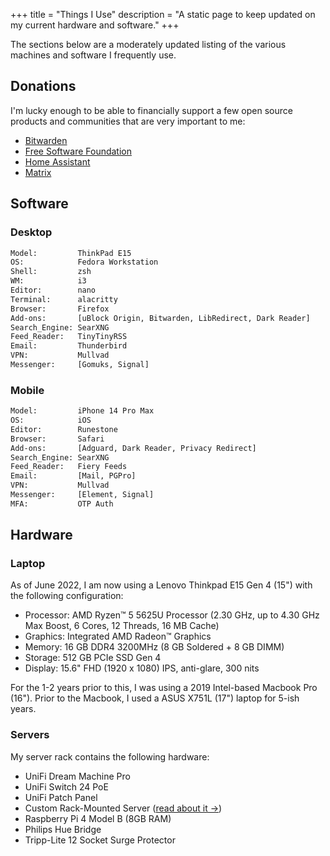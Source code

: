 +++
title = "Things I Use"
description = "A static page to keep updated on my current hardware and software."
+++

The sections below are a moderately updated listing of the various machines and 
software I frequently use.

## Donations

I'm lucky enough to be able to financially support a few open source products 
and communities that are very important to me:

- [Bitwarden](https://bitwarden.com)
- [Free Software Foundation](https://www.fsf.org)
- [Home Assistant](https://www.home-assistant.io)
- [Matrix](https://matrix.org)

## Software

### Desktop

```bash
Model:         ThinkPad E15
OS:            Fedora Workstation
Shell:         zsh
WM:            i3
Editor:        nano
Terminal:      alacritty
Browser:       Firefox
Add-ons:       [uBlock Origin, Bitwarden, LibRedirect, Dark Reader]
Search_Engine: SearXNG
Feed_Reader:   TinyTinyRSS
Email:         Thunderbird
VPN:           Mullvad
Messenger:     [Gomuks, Signal]
```

### Mobile

```bash
Model:         iPhone 14 Pro Max
OS:            iOS
Editor:        Runestone
Browser:       Safari
Add-ons:       [Adguard, Dark Reader, Privacy Redirect]
Search_Engine: SearXNG
Feed_Reader:   Fiery Feeds
Email:         [Mail, PGPro]
VPN:           Mullvad
Messenger:     [Element, Signal]
MFA:           OTP Auth
```

## Hardware

### Laptop

As of June 2022, I am now using a Lenovo Thinkpad E15 Gen 4 (15") with the 
following configuration:

- Processor: AMD Ryzen™ 5 5625U Processor (2.30 GHz, up to 4.30 GHz Max Boost, 6 
Cores, 12 Threads, 16 MB Cache)
- Graphics: Integrated AMD Radeon™ Graphics
- Memory: 16 GB DDR4 3200MHz (8 GB Soldered + 8 GB DIMM)
- Storage: 512 GB PCIe SSD Gen 4
- Display: 15.6" FHD (1920 x 1080) IPS, anti-glare, 300 nits

For the 1-2 years prior to this, I was using a 2019 Intel-based Macbook Pro 
(16"). Prior to the Macbook, I used a ASUS X751L (17") laptop for 5-ish years.

### Servers

My server rack contains the following hardware:

- UniFi Dream Machine Pro
- UniFi Switch 24 PoE
- UniFi Patch Panel
- Custom Rack-Mounted Server ([read about it &rarr;](/blog/server-build/))
- Raspberry Pi 4 Model B (8GB RAM)
- Philips Hue Bridge
- Tripp-Lite 12 Socket Surge Protector
